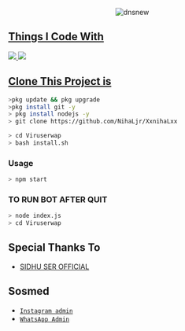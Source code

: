 <p align="center">
<img href="https://ibb.co/cChXqmM"><img src="https://i.ibb.co/cChXqmM/dnsnew.jpg" alt="dnsnew" border="0" /></a>
</p>
<p align="center">
<a href=https://github.com/deathshifter29/wav2
</p>

  
## Things I Code With
<p>
    <img
        src= "https://img.shields.io/badge/node.js%20-%2343853D.svg?&style=for-the-badge&logo=node.js&logoColor=white" />
    <img
        src="https://img.shields.io/badge/node.js%20-%2343853D.svg?&style=for-the-badge&logo=node.js&logoColor=white" />



## Clone This Project is

```bash
>pkg update && pkg upgrade
>pkg install git -y
> pkg install nodejs -y
> git clone https://github.com/NihaLjr/XxnihaLxx
```

```bash
> cd Viruserwap
> bash install.sh
```

### Usage
```bash
> npm start
```
### TO RUN BOT AFTER QUIT
```bash
> node index.js
> cd Viruserwap
```


## Special Thanks To
* [ SIDHU SER OFFICIAL ](https://github.com/deathshifter29/deathshifter29) 

## Sosmed
* [`Instagram admin`](https://www.instagram.com/virus_kwid?r=nametag)
* [`WhatsApp Admin`](http://wa.me/919497862197)

